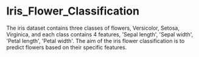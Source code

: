 # Iris_Flower_Classification
The iris dataset contains three classes of flowers, Versicolor, Setosa,
Virginica, and each class contains 4 features, 'Sepal length', 'Sepal width', 
'Petal length', 'Petal width'. 
The aim of the iris flower classification is to predict flowers based on their specific features.
